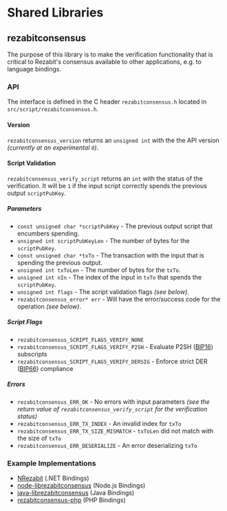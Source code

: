 Shared Libraries
================

## rezabitconsensus

The purpose of this library is to make the verification functionality that is critical to Rezabit's consensus available to other applications, e.g. to language bindings.

### API

The interface is defined in the C header `rezabitconsensus.h` located in  `src/script/rezabitconsensus.h`.

#### Version

`rezabitconsensus_version` returns an `unsigned int` with the the API version *(currently at an experimental `0`)*.

#### Script Validation

`rezabitconsensus_verify_script` returns an `int` with the status of the verification. It will be `1` if the input script correctly spends the previous output `scriptPubKey`.

##### Parameters
- `const unsigned char *scriptPubKey` - The previous output script that encumbers spending.
- `unsigned int scriptPubKeyLen` - The number of bytes for the `scriptPubKey`.
- `const unsigned char *txTo` - The transaction with the input that is spending the previous output.
- `unsigned int txToLen` - The number of bytes for the `txTo`.
- `unsigned int nIn` - The index of the input in `txTo` that spends the `scriptPubKey`.
- `unsigned int flags` - The script validation flags *(see below)*.
- `rezabitconsensus_error* err` - Will have the error/success code for the operation *(see below)*.

##### Script Flags
- `rezabitconsensus_SCRIPT_FLAGS_VERIFY_NONE`
- `rezabitconsensus_SCRIPT_FLAGS_VERIFY_P2SH` - Evaluate P2SH ([BIP16](https://github.com/rezabit/bips/blob/master/bip-0016.mediawiki)) subscripts
- `rezabitconsensus_SCRIPT_FLAGS_VERIFY_DERSIG` - Enforce strict DER ([BIP66](https://github.com/rezabit/bips/blob/master/bip-0066.mediawiki)) compliance

##### Errors
- `rezabitconsensus_ERR_OK` - No errors with input parameters *(see the return value of `rezabitconsensus_verify_script` for the verification status)*
- `rezabitconsensus_ERR_TX_INDEX` - An invalid index for `txTo`
- `rezabitconsensus_ERR_TX_SIZE_MISMATCH` - `txToLen` did not match with the size of `txTo`
- `rezabitconsensus_ERR_DESERIALIZE` - An error deserializing `txTo`

### Example Implementations
- [NRezabit](https://github.com/NicolasDorier/NRezabit/blob/master/NRezabit/Script.cs#L814) (.NET Bindings)
- [node-librezabitconsensus](https://github.com/bitpay/node-librezabitconsensus) (Node.js Bindings)
- [java-librezabitconsensus](https://github.com/dexX7/java-librezabitconsensus) (Java Bindings)
- [rezabitconsensus-php](https://github.com/Bit-Wasp/rezabitconsensus-php) (PHP Bindings)
